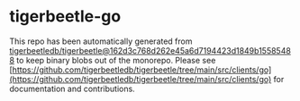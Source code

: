 # tigerbeetle-go
This repo has been automatically generated from [tigerbeetledb/tigerbeetle@162d3c768d262e45a6d7194423d1849b15585488](https://github.com/tigerbeetledb/tigerbeetle/commit/162d3c768d262e45a6d7194423d1849b15585488) to keep binary blobs out of the monorepo. Please see [https://github.com/tigerbeetledb/tigerbeetle/tree/main/src/clients/go](https://github.com/tigerbeetledb/tigerbeetle/tree/main/src/clients/go) for documentation and contributions.
